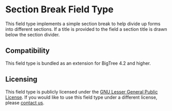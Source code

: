 Section Break Field Type
========================

This field type implements a simple section break to help divide up forms into different sections.
If a title is provided to the field a section title is drawn below the section divider.

Compatibility
-------------
This field type is bundled as an extension for BigTree 4.2 and higher.

Licensing
---------
This field type is publicly licensed under the [GNU Lesser General Public License](http://www.gnu.org/copyleft/lesser.html).
If you would like to use this field type under a different license, please [contact us](mailto:info@fastspot.com).